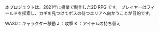 本プロジェクトは、2021年に授業で制作した2D RPG です。
プレイヤーはフィールドを探索し、カギを見つけてボスの待つエリアへ向かうことが目的です。

WASD：キャラクター移動
J   ：攻撃
K   ：アイテムの持ち替え
